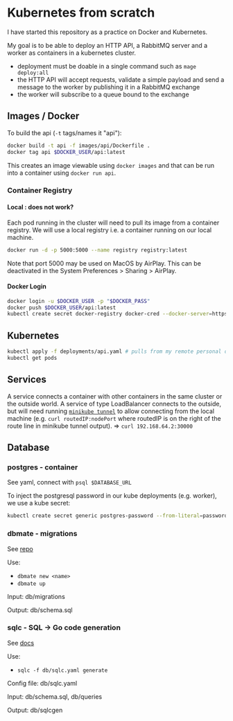 # Kubernetes from scratch
I have started this repository as a practice on Docker and Kubernetes.

My goal is to be able to deploy an HTTP API, a RabbitMQ server and a worker as containers in a kubernetes cluster.
- deployment must be doable in a single command such as `mage deploy:all`
- the HTTP API will accept requests, validate a simple payload and send a message to the worker by publishing it in a RabbitMQ exchange
- the worker will subscribe to a queue bound to the exchange

## Images / Docker
To build the api (`-t` tags/names it "api"):
```bash
docker build -t api -f images/api/Dockerfile .
docker tag api $DOCKER_USER/api:latest
```
This creates an image viewable using `docker images` and that can be run into a container using `docker run api`.

### Container Registry

#### Local : does not work?
Each pod running in the cluster will need to pull its image from a container registry. We will use a local registry i.e. a container running on our local machine.
```bash
docker run -d -p 5000:5000 --name registry registry:latest
```
Note that port 5000 may be used on MacOS by AirPlay. This can be deactivated in the System Preferences > Sharing > AirPlay.

#### Docker Login
```bash
docker login -u $DOCKER_USER -p "$DOCKER_PASS"
docker push $DOCKER_USER/api:latest
kubectl create secret docker-registry docker-cred --docker-server=https://index.docker.io/v1/ --docker-username="$DOCKER_USER" --docker-password="$DOCKER_PASS"
```

## Kubernetes
```bash
kubectl apply -f deployments/api.yaml # pulls from my remote personal docker image registry
kubectl get pods
```

## Services
A service connects a container with other containers in the same cluster or the outside world.
A service of type LoadBalancer connects to the outside, but will need running [`minikube tunnel`](https://minikube.sigs.k8s.io/docs/commands/tunnel/) to allow connecting from the local machine (e.g. `curl routedIP:nodePort` where routedIP is on the right of the route line in minikube tunnel output).
=> `curl 192.168.64.2:30000`

## Database

### postgres - container
See yaml, connect with `psql $DATABASE_URL`

To inject the postgresql password in our kube deployments (e.g. worker), we use a kube secret:
```bash
kubectl create secret generic postgres-password --from-literal=password="$PG_PASSWORD"
```

### dbmate - migrations
See [repo](https://github.com/amacneil/dbmate)

Use:
- `dbmate new <name>`
- `dbmate up`

Input: db/migrations

Output: db/schema.sql

### sqlc - SQL -> Go code generation
See [docs](https://docs.sqlc.dev/en/stable/tutorials/getting-started-postgresql.html)

Use:
- `sqlc -f db/sqlc.yaml generate`

Config file: db/sqlc.yaml

Input: db/schema.sql, db/queries

Output: db/sqlcgen